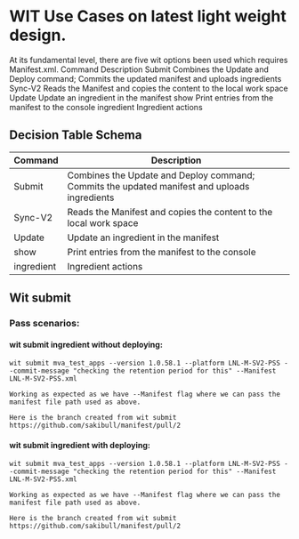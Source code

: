 # WIT Use Cases on latest light weight design.

At its fundamental level, there are five wit options been used which requires Manifest.xml.
Command           Description
Submit            Combines the Update and Deploy command; Commits the updated manifest and uploads ingredients
Sync-V2           Reads the Manifest and copies the content to the local work space
Update            Update an ingredient in the manifest
show              Print entries from the manifest to the console
ingredient        Ingredient actions

## Decision Table Schema
| Command | Description|
|-|-|
| Submit   | Combines the Update and Deploy command; Commits the updated manifest and uploads ingredients|
| Sync-V2  | Reads the Manifest and copies the content to the local work space|
| Update  | Update an ingredient in the manifest|
| show   | Print entries from the manifest to the console|
| ingredient    | Ingredient actions |

## Wit submit

### Pass scenarios:

#### wit submit ingredient without deploying:

    wit submit mva_test_apps --version 1.0.58.1 --platform LNL-M-SV2-PSS --commit-message "checking the retention period for this" --Manifest LNL-M-SV2-PSS.xml

    Working as expected as we have --Manifest flag where we can pass the manifest file path used as above.

    Here is the branch created from wit submit 
    https://github.com/sakibull/manifest/pull/2

#### wit submit ingredient with deploying:

    wit submit mva_test_apps --version 1.0.58.1 --platform LNL-M-SV2-PSS --commit-message "checking the retention period for this" --Manifest LNL-M-SV2-PSS.xml

    Working as expected as we have --Manifest flag where we can pass the manifest file path used as above.

    Here is the branch created from wit submit 
    https://github.com/sakibull/manifest/pull/2


